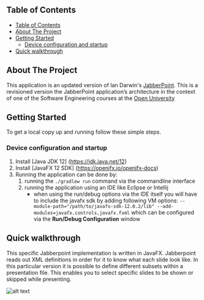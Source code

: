 
## Table of Contents

- [Table of Contents](#table-of-contents)
- [About The Project](#about-the-project)
- [Getting Started](#getting-started)
  - [Device configuration and startup](#device-configuration-and-startup)
- [Quick walkthrough](#quick-walkthrough)


## About The Project

This application is an updated version of Ian Darwin's [JabberPoint](https://github.com/IanDarwin/jabberpoint).
This is a revisioned version the JabberPoint application’s architecture in the context of one of the Software Engineering courses at the [Open University](https://www.ou.nl/-/macs-2020-2021_master-computer-science-msc-)

## Getting Started

To get a local copy up and running follow these simple steps.

### Device configuration and startup

1. Install [Java JDK 12] (https://jdk.java.net/12)
2. Install [JavaFX 12 SDK] (https://openjfx.io/openjfx-docs)
3. Running the application can be done by:
    1. running the ```./gradlew run``` command via the commandline interface
    2. running the application using an IDE like Eclipse or Intellij
        * when using the run/debug options via the IDE itself you will have to include the javafx sdk by adding following VM options:
```--module-path="/path/to/javafx-sdk-12.0.2/lib" --add-modules=javafx.controls,javafx.fxml``` which can be configured via the __Run/Debug Configuration__ window

## Quick walkthrough
This specific Jabberpoint implementation is written in JavaFX. Jabberpoint reads out XML definitions in order for it to know what each slide look like. In this particular version it is possible to define different subsets within a presentation file. This enables you to select specific slides to be shown or skipped while presenting.

![alt text](./screenshots_app/example_slide.png)


